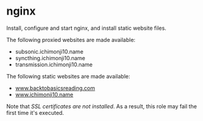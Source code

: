nginx
=====

Install, configure and start nginx, and install static website files.

The following proxied websites are made available:

* subsonic.ichimonji10.name
* syncthing.ichimonji10.name
* transmission.ichimonji10.name

The following static websites are made available:

* www.backtobasicsreading.com
* www.ichimonji10.name

Note that _SSL certificates are not installed_. As a result, this role may fail
the first time it's executed.
